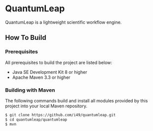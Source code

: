 # QuantumLeap

QuantumLeap is a lightweight scientific workflow engine.

## How To Build

### Prerequisites
All prerequisites to build the project are listed below:
- Java SE Development Kit 8 or higher
- Apache Maven 3.3 or higher

### Building with Maven
The following commands build and install all modules provided by this project into your local Maven repository.
```bash
$ git clone https://github.com/i49/quantumleap.git
$ cd quantumleap/quantumleap
$ mvn
```
